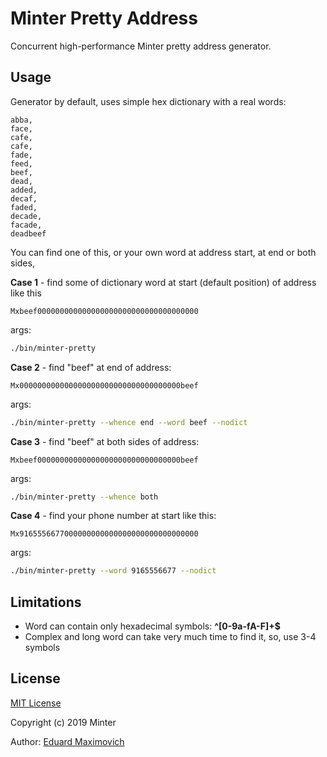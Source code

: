 Minter Pretty Address
=====================

Concurrent high-performance Minter pretty address generator.

## Usage
Generator by default, uses simple hex dictionary with a real words:
```
abba,
face,
cafe,
cafe,
fade,
feed,
beef,
dead,
added,
decaf,
faded,
decade,
facade,
deadbeef
```

You can find one of this, or your own word at address start, at end or both sides,


**Case 1** - find some of dictionary word at start (default position) of address like this

`Mxbeef000000000000000000000000000000000000`

args:
```bash
./bin/minter-pretty
```


**Case 2** - find "beef" at end of address:

`Mx000000000000000000000000000000000000beef`

args:
```bash
./bin/minter-pretty --whence end --word beef --nodict
```

**Case 3** - find "beef" at both sides of address:

`Mxbeef00000000000000000000000000000000beef`

args:
```bash
./bin/minter-pretty --whence both
```


**Case 4** - find your phone number at start like this:

 `Mx9165556677000000000000000000000000000000`
 
args:
```bash
./bin/minter-pretty --word 9165556677 --nodict
```


## Limitations

- Word can contain only hexadecimal symbols: **^[0-9a-fA-F]+$**
- Complex and long word can take very much time to find it, so, use 3-4 symbols


## License
[MIT License](LICENSE)

Copyright (c) 2019 Minter

Author: [Eduard Maximovich](https://github.com/edwardstock)


